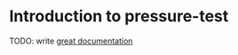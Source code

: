 # Introduction to pressure-test

TODO: write [great documentation](http://jacobian.org/writing/what-to-write/)
